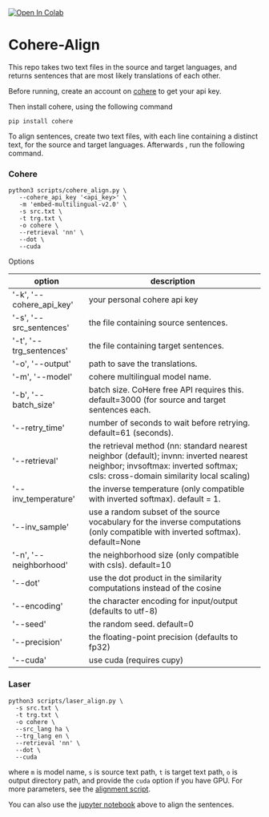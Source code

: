 <a target="_blank" href="https://colab.research.google.com/github/abumafrim/Cohere-Align/blob/main/Cohere%20Align%20Sentences.ipynb">
  <img src="https://colab.research.google.com/assets/colab-badge.svg" alt="Open In Colab"/>
</a>

# Cohere-Align
 
This repo takes two text files in the source and target languages, and returns sentences that are most likely translations of each other.

Before running, create an account on [cohere](https://cohere.com) to get your api key.

Then install cohere, using the following command

```
pip install cohere
```

To align sentences, create two text files, with each line containing a distinct text, for the source and target languages. Afterwards , run the following command.

### Cohere
```
python3 scripts/cohere_align.py \
   --cohere_api_key '<api_key>' \
   -m 'embed-multilingual-v2.0' \
   -s src.txt \
   -t trg.txt \
   -o cohere \
   --retrieval 'nn' \
   --dot \
   --cuda
 ```

Options

| option | description |
| ----------------- | ----------- |
| '-k', '--cohere_api_key' | your personal cohere api key |
| '-s', '--src_sentences' | the file containing source sentences. |
| '-t', '--trg_sentences' | the file containing target sentences. |
| '-o', '--output' | path to save the translations. |
| '-m', '--model' | cohere multilingual model name. |
| '-b', '--batch_size' | batch size. CoHere free API requires this. default=3000 (for source and target sentences each. |
| '--retry_time' | number of seconds to wait before retrying. default=61 (seconds). |
| '--retrieval' | the retrieval method (nn: standard nearest neighbor (default); invnn: inverted nearest neighbor; invsoftmax: inverted softmax; csls: cross-domain similarity local scaling) |
| '--inv_temperature' | the inverse temperature (only compatible with inverted softmax). default = 1. |
| '--inv_sample' | use a random subset of the source vocabulary for the inverse computations (only compatible with inverted softmax). default=None |
| '-n', '--neighborhood' | the neighborhood size (only compatible with csls). default=10 |
| '--dot' | use the dot product in the similarity computations instead of the cosine |
| '--encoding' | the character encoding for input/output (defaults to utf-8) |
| '--seed' | the random seed. default=0 |
| '--precision' | the floating-point precision (defaults to fp32) |
| '--cuda' | use cuda (requires cupy) |
 
### Laser
```
python3 scripts/laser_align.py \
  -s src.txt \
  -t trg.txt \
  -o cohere \
  --src_lang ha \
  --trg_lang en \
  --retrieval 'nn' \
  --dot \
  --cuda
```

where `m` is model name, `s` is source text path, `t` is target text path, `o` is output directory path, and provide the `cuda` option if you have GPU. For more parameters, see the [alignment script](https://github.com/abumafrim/Cohere-Align/blob/main/scripts/cohere_align.py).

You can also use the [jupyter notebook](https://github.com/abumafrim/Cohere-Align/blob/main/Cohere_Align_Sentences.ipynb) above to align the sentences.
